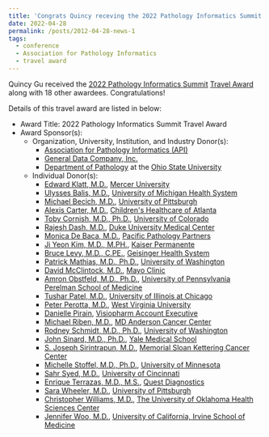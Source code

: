 ```yaml
---
title: 'Congrats Quincy receving the 2022 Pathology Informatics Summit Travel Award'
date: 2022-04-28
permalink: /posts/2012-04-28-news-1
tags:
  - conference
  - Association for Pathology Informatics
  - travel award
---
```


Quincy Gu received the [2022 Pathology Informatics Summit](https://www.pathologyinformatics.org/pathology-informatics-summit) [Travel Award](https://www.pathologyinformatics.org/travel-awardees-2022) along with 18 other awardees. Congratulations!

Details of this travel award are listed in below:
  * Award Title: 2022 Pathology Informatics Summit Travel Award
  * Award Sponsor(s): 
    * Organization, University, Institution, and Industry Donor(s): 
      * [Association for Pathology Informatics (API)](https://www.pathologyinformatics.org)
      * [General Data Company, Inc.](https://www.general-data.com)
      * [Department of Pathology](https://pathology.osu.edu) at the [Ohio State University](https://www.osu.edu)
    * Individual Donor(s):
      * [Edward Klatt, M.D.](https://medicine.mercer.edu/faculty/directory/edward-klatt/), [Mercer University](https://www.mercer.edu)
      * [Ulysses Balis, M.D.](https://www.uofmhealth.org/profile/1464/ulysses-gregory-john-balis-md), [University of Michigan Health System](https://www.uofmhealth.org)
      * [Michael Becich, M.D.](https://www.dbmi.pitt.edu/person/michael-j-becich-md-phd), [University of Pittsburgh](https://www.pitt.edu)
      * [Alexis Carter, M.D.](https://www.choa.org/doctors/alexis-byrne-carter), [Children's Healthcare of Atlanta](https://www.choa.org)
      * [Toby Cornish, M.D., Ph.D.](https://som.ucdenver.edu/Profiles/Faculty/Profile/23945), [University of Colorado](http://www.cu.edu/regents/)
      * [Rajesh Dash, M.D.](https://www.dukehealth.org/find-doctors-physicians/rajesh-c-dash-md), [Duke University Medical Center](https://www.dukehealth.org)
      * [Monica De Baca, M.D.](http://www.pacificpathologypartners.com/profiles/pathologist/monica-e-de-baca-md-pathologist), [Pacific Pathology Partners](http://www.pacificpathologypartners.com)
      * [Ji Yeon Kim, M.D., M.PH.](https://healthy.kaiserpermanente.org/southern-california/physicians/jiyeon-kim-0014909), [Kaiser Permanente](https://healthy.kaiserpermanente.org/southern-california/front-door)
      * [Bruce Levy, M.D., C.PE.](https://www.geisinger.edu/research/research-at-geisinger/find-an-investigator/2018/04/04/13/27/bruce-levy), [Geisinger Health System](https://www.geisinger.edu/research)
      * [Patrick Mathias, M.D., Ph.D.](https://www.uwmedicine.org/bios/patrick-mathias), [University of Washington](https://www.washington.edu)
      * [David McClintock, M.D.](https://www.linkedin.com/in/david-mcclintock-78a82676/), [Mayo Clinic](https://www.mayoclinic.org)
      * [Amron Obstfeld, M.D., Ph.D.](http://pathology.med.upenn.edu/department/people/267/amrom-obstfeld), [University of Pennsylvania Perelman School of Medicine](https://www.med.upenn.edu)
      * [Tushar Patel, M.D.](https://pathology.uic.edu/directory/tushar-patel-md/), [University of Illinois at Chicago](https://www.uic.edu)
      * [Peter Perotta, M.D.](https://directory.hsc.wvu.edu/Profile/31313), [West Virginia University](https://www.wvu.edu)
      * [Danielle Pirain](https://www.linkedin.com/in/danielle-deroy-pirain-mt-ascp-3824728a/), [Visiopharm Account Executive](https://visiopharm.com)
      * [Michael Riben, M.D.](https://faculty.mdanderson.org/profiles/michael_riben.html), [MD Anderson Cancer Center](https://www.mdanderson.org/?_ga=2.179532653.81711013.1651191303-1176538413.1651191303)
      * [Rodney Schmidt, M.D., Ph.D.](https://dlmp.uw.edu/faculty/schmidt), [University of Washington](https://www.washington.edu)
      * [John Sinard, M.D., Ph.D.](https://medicine.yale.edu/profile/john_sinard/), [Yale Medical School](https://medicine.yale.edu)
      * [S. Joseph Sirintrapun, M.D.](https://www.mskcc.org/cancer-care/doctors/sahussapont-sirintrapun), [Memorial Sloan Kettering Cancer Center](https://www.mskcc.org)
      * [Michelle Stoffel, M.D., Ph.D.](https://med.umn.edu/bio/lab-med-and-pathology-faculty/michelle-stoffel), [University of Minnesota](https://twin-cities.umn.edu)
      * [Sahr Syed, M.D.](https://researchdirectory.uc.edu/p/ahmadsy), [University of Cincinnati](https://www.uc.edu)
      * [Enrique Terrazas, M.D., M.S.](https://www.questdiagnostics.com/healthcare-professionals/clinical-experts-education/clinical-experts/e-terrazas), [Quest Diagnostics](https://www.questdiagnostics.com)
      * [Sara Wheeler, M.D.](https://path.upmc.edu/personnel/Faculty/Wheeler.htm), [University of Pittsburgh](https://www.pitt.edu)
      * [Christopher Williams, M.D.](https://www.linkedin.com/in/chris-williams-5045774/), [The University of Oklahoma Health Sciences Center](https://www.ou.edu/admissions/academics/hsc)
      * [Jennifer Woo, M.D.](http://www.ucihealth.org/find-a-doctor/w/jennifer-s-woo), [University of California, Irvine School of Medicine](http://www.ucihealth.org)